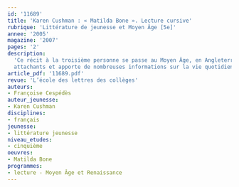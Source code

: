 ```yaml
---
id: '11689'
title: 'Karen Cushman : « Matilda Bone ». Lecture cursive'
rubrique: 'Littérature de jeunesse et Moyen Âge [5e]'
annee: '2005'
magazine: '2007'
pages: '2'
description: 
  'Ce récit à la troisième personne se passe au Moyen Âge, en Angleterre. Il raconte les premiers mois de la toute nouvelle vie de Matilda, une jeune fille qui a dû quitter le manoir où elle a été élevée et instruite par un aumônier pour devenir l’assistante de Peg, une rebouteuse. Orpheline – sa mère l’a abandonnée et son père est mort –, Matilda se sent plus seule que jamais parce qu’elle a laissé derrière elle ce qu’elle croit être ses vrais points de repère. Que pourrait donc lui apporter cette femme qui n’a besoin d’elle que pour s’occuper du feu, cuisiner, faire infuser des lotions, etc. ? Ce récit, qui est aussi émouvant que plein d’humour, présente des personnages souvent
  attachants et apporte de nombreuses informations sur la vie quotidienne et les croyances de cette époque.'
article_pdf: '11689.pdf'
revue: 'L’école des lettres des collèges'
auteurs:
- Françoise Cespédès
auteur_jeunesse:
- Karen Cushman
disciplines:
- français
jeunesse:
- littérature jeunesse
niveau_etudes:
- cinquième
oeuvres:
- Matilda Bone
programmes:
- lecture - Moyen Âge et Renaissance
---
```

